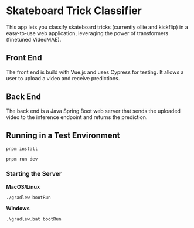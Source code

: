 # Skateboard Trick Classifier

This app lets you classify skateboard tricks (currently ollie and kickflip) in a easy-to-use web application, leveraging the power of transformers (finetuned VideoMAE).

## Front End

The front end is build with Vue.js and uses Cypress for testing. It allows a user to upload a video and receive predictions. 

## Back End

The back end is a Java Spring Boot web server that sends the uploaded video to the inference endpoint and returns the prediction. 

## Running in a Test Environment

```
pnpm install
```

```
pnpm run dev
```

### Starting the Server

**MacOS/Linux**
```
./gradlew bootRun
```

**Windows**
```
.\gradlew.bat bootRun
```

